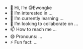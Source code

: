 - 👋 Hi, I’m @Ewongke
- 👀 I’m interested in ...
- 🌱 I’m currently learning ...
- 💞️ I’m looking to collaborate on ...
- 📫 How to reach me ...
- 😄 Pronouns: ...
- ⚡ Fun fact: ...

<!---
Ewongke/Ewongke is a ✨ special ✨ repository because its `README.md` (this file) appears on your GitHub profile.
You can click the Preview link to take a look at your changes.
--->
